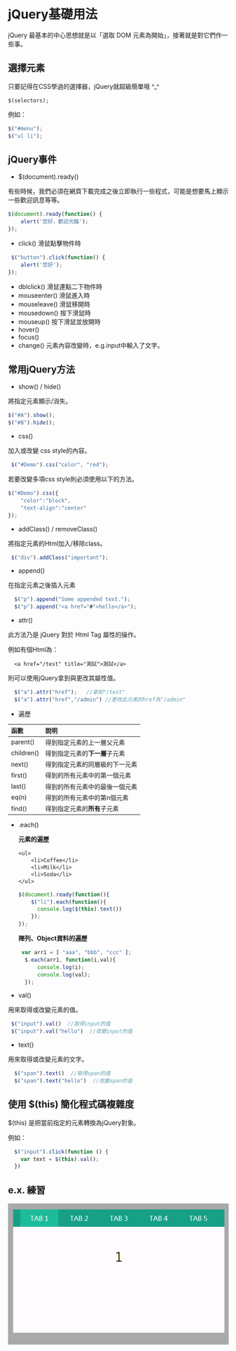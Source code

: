 # jQuery基礎用法

jQuery 最基本的中心思想就是以「選取 DOM 元素為開始」，接著就是對它們作一些事。

## 選擇元素

只要記得在CSS學過的選擇器，jQuery就超級簡單哦 ^\_^

```text
$(selectors);
```

例如：

```javascript
$("#menu");
$("ul li");
```

## jQuery事件

* $\(document\).ready\(\) 

有些時候，我們必須在網頁下載完成之後立即執行一些程式，可能是想要馬上顯示一些歡迎訊息等等。

```javascript
$(document).ready(function() {  
    alert('您好，歡迎光臨');  
});
```

* click\(\) 滑鼠點擊物件時

```javascript
 $("button").click(function() {  
    alert('您好');  
});
```

* dblclick\(\) 滑鼠連點二下物件時
* mouseenter\(\) 滑鼠進入時
* mouseleave\(\) 滑鼠移開時
* mousedown\(\)  按下滑鼠時
* mouseup\(\)  按下滑鼠並放開時
* hover\(\)
* focus\(\)  
* change\(\)  元素內容改變時，e.g.input中輸入了文字。

## 常用jQuery方法

* show\(\) / hide\(\)

將指定元素顯示/消失。

```javascript
$("#A").show();
$("#B").hide();
```

* css\(\)

加入或改變 css style的內容。

```javascript
 $("#Demo").css("color", "red");
```

若要改變多項css style則必須使用以下的方法。

```javascript
$("#Demo").css({
    "color":"block",
    "text-align":"center"
});
```

* addClass\(\) / removeClass\(\)

將指定元素的Html加入/移除class。

```javascript
 $("div").addClass("important");
```

* append\(\)

在指定元素之後插入元素

```javascript
  $("p").append("Some appended text.");
  $("p").append("<a href="#">hello</a>");
```

* attr\(\)

此方法乃是 jQuery 對於 Html Tag 屬性的操作。

例如有個Html為：

```markup
  <a href="/test" title="測試">測試</a>
```

則可以使用jQuery拿到與更改其屬性值。

```javascript
  $("a").attr("href");   //拿到"/test"
  $("a").attr("href","/admin") //更改此元素的href為"/admin"
```

* 遍歷

| 函數 | 說明 |
| :--- | :--- |
| parent\(\) | 得到指定元素的上一層父元素 |
| children\(\) | 得到指定元素的**下一層**子元素 |
| next\(\) | 得到指定元素的同層級的下一元素 |
| first\(\) | 得到的所有元素中的第一個元素 |
| last\(\) | 得到的所有元素中的最後一個元素 |
| eq\(n\) | 得到的所有元素中的第n個元素 |
| find\(\) | 得到指定元素的**所有**子元素 |

* .each\(\)  


  **元素的遍歷**

  ```markup
  <ul>
      <li>Coffee</li>
      <li>Milk</li>
      <li>Soda</li>
  </ul>
  ```

  ```javascript
  $(document).ready(function(){
      $("li").each(function(){
        console.log($(this).text())
      });
  });
  ```

  **陣列、Object資料的遍歷**

  ```javascript
   var arr1 = [ "aaa", "bbb", "ccc" ];      
    $.each(arr1, function(i,val){      
        console.log(i);   
        console.log(val);
    });   
  ```

* val\(\)

用來取得或改變元素的值。

```javascript
 $("input").val()  //取得input的值
 $("input").val("hello")  //改變input的值
```

* text\(\)

用來取得或改變元素的文字。

```javascript
  $("span").text()  //取得span的值
  $("span").text("hello")  //改變span的值
```

## 使用 $\(this\) 簡化程式碼複雜度

$\(this\) 是把當前指定的元素轉換為jQuery對象。

例如：

```javascript
  $("input").click(function () {
    var text = $(this).val();
  })
```

## e.x. 練習

![](../.gitbook/assets/jquery_tab.gif)

